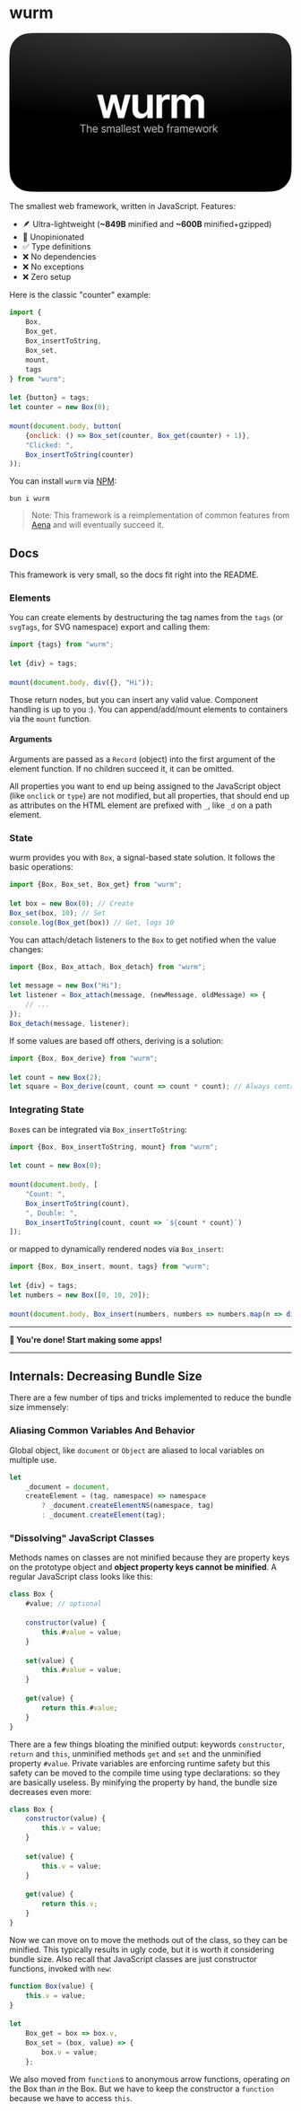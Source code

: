 # wurm

![](./wurm.webp)

The smallest web framework, written in JavaScript. Features:

- 🪶 Ultra-lightweight (**~849B** minified and **~600B** minified+gzipped)
- 🦅 Unopinionated
- ✅ Type definitions
- ❌ No dependencies
- ❌ No exceptions
- ❌ Zero setup

Here is the classic "counter" example:

```js
import {
    Box,
    Box_get,
    Box_insertToString,
    Box_set,
    mount,
    tags
} from "wurm";

let {button} = tags;
let counter = new Box(0);

mount(document.body, button(
    {onclick: () => Box_set(counter, Box_get(counter) + 1)},
    "Clicked: ",
    Box_insertToString(counter)
));
```

You can install `wurm` via [NPM](https://www.npmjs.com/package/wurm):

```shell
bun i wurm
```

> Note: This framework is a reimplementation of common features from [Aena](https://github.com/trombecher/aena) and will eventually succeed it.

## Docs

This framework is very small, so the docs fit right into the README.

### Elements

You can create elements by destructuring the tag names from the `tags` (or `svgTags`, for SVG namespace) export and calling them:

```js
import {tags} from "wurm";

let {div} = tags;

mount(document.body, div({}, "Hi"));
```

Those return nodes, but you can insert any valid value. Component handling is up to you :). You can append/add/mount elements to containers via the `mount` function.

#### Arguments

Arguments are passed as a `Record` (object) into the first argument of the element function. If no children succeed it, it can be omitted.

All properties you want to end up being assigned to the JavaScript object (like `onclick` or `type`) are not modified, but all properties, that should end up as attributes on the HTML element are prefixed with `_`, like `_d` on a path element.

### State

wurm provides you with `Box`, a signal-based state solution. It follows the basic operations:

```js
import {Box, Box_set, Box_get} from "wurm";

let box = new Box(0); // Create
Box_set(box, 10); // Set
console.log(Box_get(box)) // Get, logs 10
```

You can attach/detach listeners to the `Box` to get notified when the value changes:

```js
import {Box, Box_attach, Box_detach} from "wurm";

let message = new Box("Hi");
let listener = Box_attach(message, (newMessage, oldMessage) => {
    // ...
});
Box_detach(message, listener);
```

If some values are based off others, deriving is a solution:

```js
import {Box, Box_derive} from "wurm";

let count = new Box(2);
let square = Box_derive(count, count => count * count); // Always contains the square of count.
```

### Integrating State

`Box`es can be integrated via `Box_insertToString`:

```js
import {Box, Box_insertToString, mount} from "wurm";

let count = new Box(0);

mount(document.body, [
    "Count: ",
    Box_insertToString(count),
    ", Double: ",
    Box_insertToString(count, count => `${count * count}`)
]);
```

or mapped to dynamically rendered nodes via `Box_insert`:

```js
import {Box, Box_insert, mount, tags} from "wurm";

let {div} = tags;
let numbers = new Box([0, 10, 20]);

mount(document.body, Box_insert(numbers, numbers => numbers.map(n => div(`Number: ${n}`))));
```

---

**🚀 You're done! Start making some apps!**

---

## Internals: Decreasing Bundle Size

There are a few number of tips and tricks implemented to reduce the bundle size immensely:

### Aliasing Common Variables And Behavior

Global object, like `document` or `Object` are aliased to local variables on multiple use.

```js
let
    _document = document,
    createElement = (tag, namespace) => namespace
        ? _document.createElementNS(namespace, tag)
        : _document.createElement(tag);
```

### "Dissolving" JavaScript Classes

Methods names on classes are not minified because they are property keys on the prototype object and **object property keys cannot be minified**. A regular JavaScript class looks like this:

```js
class Box {
    #value; // optional
    
    constructor(value) {
        this.#value = value;
    }
    
    set(value) {
        this.#value = value;
    }
    
    get(value) {
        return this.#value;
    }
}
```

There are a few things bloating the minified output: keywords `constructor`, `return` and `this`, unminified methods `get` and `set` and the unminified property `#value`. Private variables are enforcing runtime safety but this safety can be moved to the compile time using type declarations: so they are basically useless. By minifying the property by hand, the bundle size decreases even more:

```js
class Box {
    constructor(value) {
        this.v = value;
    }
    
    set(value) {
        this.v = value;
    }

    get(value) {
        return this.v;
    }
}
```

Now we can move on to move the methods out of the class, so they can be minified. This typically results in ugly code, but it is worth it considering bundle size. Also recall that JavaScript classes are just constructor functions, invoked with `new`:

```js
function Box(value) {
    this.v = value;
}

let
    Box_get = box => box.v,
    Box_set = (box, value) => {
        box.v = value;
    };
```

We also moved from `function`s to anonymous arrow functions, operating _on_ the Box than _in_ the Box. But we have to keep the constructor a `function` because we have to access `this`.